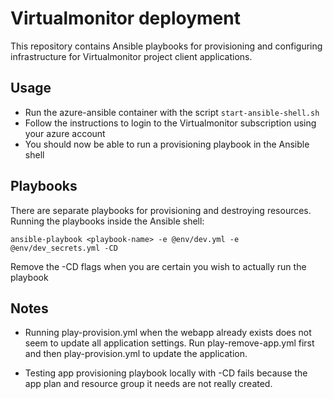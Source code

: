# Virtualmonitor deployment

This repository contains Ansible playbooks for provisioning and configuring infrastructure for Virtualmonitor
project client applications.

## Usage

- Run the azure-ansible container with the script `start-ansible-shell.sh`
- Follow the instructions to login to the Virtualmonitor subscription using your azure account
- You should now be able to run a provisioning playbook in the Ansible shell

## Playbooks

There are separate playbooks for provisioning and destroying resources.
Running the playbooks inside the Ansible shell:

`ansible-playbook <playbook-name> -e @env/dev.yml -e @env/dev_secrets.yml -CD`

Remove the -CD flags when you are certain you wish to actually run the playbook

## Notes

- Running play-provision.yml when the webapp already exists does not seem to update all application settings. Run play-remove-app.yml first
and then play-provision.yml to update the application.

- Testing app provisioning playbook locally with -CD fails because the app plan and resource group it needs are not really created.
